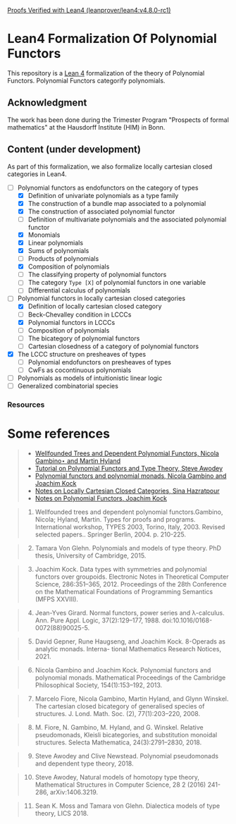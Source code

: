 [Proofs Verified with Lean4 (leanprover/lean4:v4.8.0-rc1)](https://github.com/sinhp/LeanHomotopyFrobenius/blob/master/lean-toolchain)

# Lean4 Formalization Of Polynomial Functors

This repository is a [Lean 4](https://github.com/leanprover/lean4) formalization of the theory of Polynomial Functors. Polynomial Functors categorify 
polynomials. 

## Acknowledgment 
The work has been done during the Trimester Program "Prospects of formal mathematics" at the Hausdorff Institute (HIM) in Bonn. 

## Content (under development)

As part of this formalization, we also formalize locally cartesian closed categories in Lean4. 

- [ ] Polynomial functors as endofunctors on the category of types
  - [x] Definition of univariate polynomials as a type family
  - [x] The construction of a bundle map associated to a polynomial 
  - [x] The construction of associated polynomial functor
  - [ ] Definition of multivariate polynomials and the associated polynomial functor
  - [x] Monomials 
  - [x] Linear polynomials
  - [x] Sums of polynomials
  - [ ] Products of polynomials
  - [x] Composition of polynomials
  - [ ] The classifying property of polynomial functors
  - [ ] The category `Type [X]` of polynomial functors in one variable
  - [ ] Differential calculus of polynomials
- [ ] Polynomial functors in locally cartesian closed categories
    - [x] Definition of locally cartesian closed category
    - [ ] Beck-Chevalley condition in LCCCs
    - [x] Polynomial functors in LCCCs 
    - [ ] Composition of polynomials
    - [ ] The bicategory of polynomial functors 
    - [ ] Cartesian closedness of a category of polynomial functors

- [x] The LCCC structure on presheaves of types
  - [ ] Polynomial endofunctors on presheaves of types
  - [ ] CwFs as cocontinuous polynomials
- [ ] Polynomials as models of intuitionistic linear logic
- [ ] Generalized combinatorial species

### Resources 

# Some references

> - [Wellfounded Trees and Dependent Polynomial Functors, Nicola Gambino⋆ and Martin Hyland](https://www.dpmms.cam.ac.uk/~martin/Research/Publications/2004/gh04.pdf)
> - [Tutorial on Polynomial Functors and Type Theory, Steve Awodey](https://www.cmu.edu/dietrich/philosophy/hott/slides/polytutorial.pdf)
> - [Polynomial functors and polynomial monads, Nicola Gambino and Joachim Kock](https://arxiv.org/abs/0906.4931)
> - [Notes on Locally Cartesian Closed Categories, Sina Hazratpour](https://sinhp.github.io/files/CT/notes_on_lcccs.pdf)
> - [Notes on Polynomial Functors, Joachim Kock](https://mat.uab.cat/~kock/cat/polynomial.pdf)

> 1. Wellfounded trees and dependent polynomial functors.Gambino, Nicola; Hyland, Martin. Types for proofs and programs. International workshop, TYPES 2003, Torino, Italy, 2003. Revised selected papers.. Springer Berlin, 2004. p. 210-225.

> 2. Tamara Von Glehn. Polynomials and models of type theory. PhD thesis, University of Cambridge, 2015.

> 3. Joachim Kock. Data types with symmetries and polynomial functors over groupoids. Electronic Notes in Theoretical Computer Science, 286:351–365, 2012. Proceedings of the 28th Conference on the Mathematical Foundations of Programming Semantics (MFPS XXVIII).

> 4. Jean-Yves Girard. Normal functors, power series and λ-calculus. Ann. Pure Appl. Logic, 37(2):129–177, 1988. doi:10.1016/0168-0072(88)90025-5.

> 5. David Gepner, Rune Haugseng, and Joachim Kock. 8-Operads as analytic monads. Interna- tional Mathematics Research Notices, 2021.

> 6. Nicola Gambino and Joachim Kock. Polynomial functors and polynomial monads. Mathematical Proceedings of the Cambridge Philosophical Society, 154(1):153–192, 2013.

> 7. Marcelo Fiore, Nicola Gambino, Martin Hyland, and Glynn Winskel. The cartesian closed bicategory of generalised species of structures. J. Lond. Math. Soc. (2), 77(1):203–220, 2008.

> 8. M. Fiore, N. Gambino, M. Hyland, and G. Winskel. Relative pseudomonads, Kleisli bicategories, and substitution monoidal structures. Selecta Mathematica, 24(3):2791–2830, 2018.

> 9. Steve Awodey and Clive Newstead. Polynomial pseudomonads and dependent type theory, 2018.

> 10. Steve Awodey, Natural models of homotopy type theory, Mathematical Structures in Computer Science, 28 2 (2016) 241-286, arXiv:1406.3219.

> 11. Sean K. Moss and Tamara von Glehn. Dialectica models of type theory, LICS 2018. 



